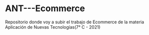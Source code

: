 # ANT---Ecommerce
Repositorio donde voy a subir el trabajo de Ecommerce de la materia Aplicación de Nuevas Tecnologías(7° C - 2021)
